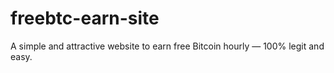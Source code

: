 # freebtc-earn-site
A simple and attractive website to earn free Bitcoin hourly — 100% legit and easy.
